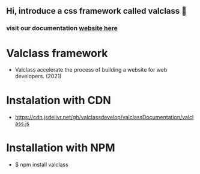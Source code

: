 ## Hi, introduce a css framework called valclass :call_me_hand:

### visit our documentation [website here](https://valclassui-v1.vercel.app)

# Valclass framework
- Valclass accelerate the process of building a website for web developers. (2021)

# Instalation with CDN
- https://cdn.jsdelivr.net/gh/valclassdevelop/valclassDocumentation/valclass.js

# Installation with NPM
- $ npm install valclass
